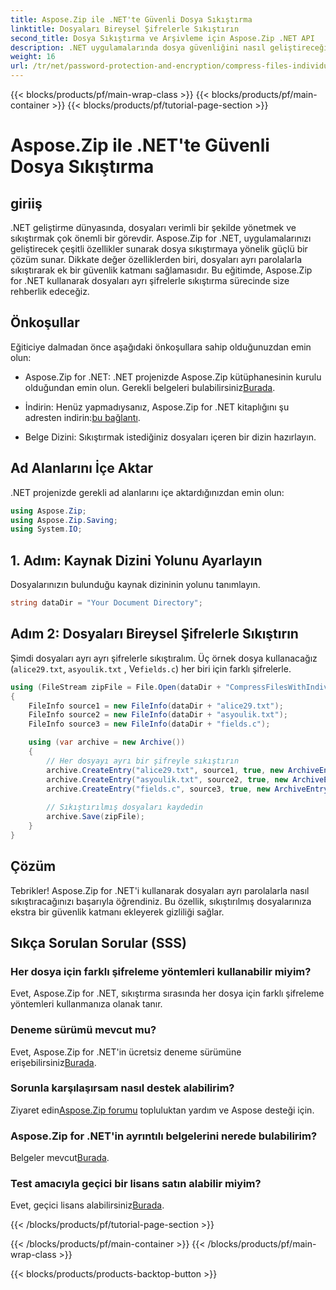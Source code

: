 ```yaml
---
title: Aspose.Zip ile .NET'te Güvenli Dosya Sıkıştırma
linktitle: Dosyaları Bireysel Şifrelerle Sıkıştırın
second_title: Dosya Sıkıştırma ve Arşivleme için Aspose.Zip .NET API
description: .NET uygulamalarında dosya güvenliğini nasıl geliştireceğinizi öğrenin! Aspose.Zip for .NET kullanarak dosyaları ayrı şifrelerle sıkıştırmaya ilişkin adım adım kılavuzumuzu izleyin.
weight: 16
url: /tr/net/password-protection-and-encryption/compress-files-individual-passwords/
---
```


{{< blocks/products/pf/main-wrap-class >}}
{{< blocks/products/pf/main-container >}}
{{< blocks/products/pf/tutorial-page-section >}}

# Aspose.Zip ile .NET'te Güvenli Dosya Sıkıştırma


## giriiş

.NET geliştirme dünyasında, dosyaları verimli bir şekilde yönetmek ve sıkıştırmak çok önemli bir görevdir. Aspose.Zip for .NET, uygulamalarınızı geliştirecek çeşitli özellikler sunarak dosya sıkıştırmaya yönelik güçlü bir çözüm sunar. Dikkate değer özelliklerden biri, dosyaları ayrı parolalarla sıkıştırarak ek bir güvenlik katmanı sağlamasıdır. Bu eğitimde, Aspose.Zip for .NET kullanarak dosyaları ayrı şifrelerle sıkıştırma sürecinde size rehberlik edeceğiz.

## Önkoşullar

Eğiticiye dalmadan önce aşağıdaki önkoşullara sahip olduğunuzdan emin olun:

-  Aspose.Zip for .NET: .NET projenizde Aspose.Zip kütüphanesinin kurulu olduğundan emin olun. Gerekli belgeleri bulabilirsiniz[Burada](https://reference.aspose.com/zip/net/).

-  İndirin: Henüz yapmadıysanız, Aspose.Zip for .NET kitaplığını şu adresten indirin:[bu bağlantı](https://releases.aspose.com/zip/net/).

- Belge Dizini: Sıkıştırmak istediğiniz dosyaları içeren bir dizin hazırlayın.

## Ad Alanlarını İçe Aktar

.NET projenizde gerekli ad alanlarını içe aktardığınızdan emin olun:

```csharp
using Aspose.Zip;
using Aspose.Zip.Saving;
using System.IO;
```

## 1. Adım: Kaynak Dizini Yolunu Ayarlayın

Dosyalarınızın bulunduğu kaynak dizininin yolunu tanımlayın.

```csharp
string dataDir = "Your Document Directory";
```

## Adım 2: Dosyaları Bireysel Şifrelerle Sıkıştırın

Şimdi dosyaları ayrı ayrı şifrelerle sıkıştıralım. Üç örnek dosya kullanacağız (`alice29.txt`, `asyoulik.txt` , Ve`fields.c`) her biri için farklı şifrelerle.

```csharp
using (FileStream zipFile = File.Open(dataDir + "CompressFilesWithIndividualPasswords_out.zip", FileMode.Create))
{
    FileInfo source1 = new FileInfo(dataDir + "alice29.txt");
    FileInfo source2 = new FileInfo(dataDir + "asyoulik.txt");
    FileInfo source3 = new FileInfo(dataDir + "fields.c");

    using (var archive = new Archive())
    {
        // Her dosyayı ayrı bir şifreyle sıkıştırın
        archive.CreateEntry("alice29.txt", source1, true, new ArchiveEntrySettings(new DeflateCompressionSettings(), new TraditionalEncryptionSettings("pass1")));
        archive.CreateEntry("asyoulik.txt", source2, true, new ArchiveEntrySettings(new DeflateCompressionSettings(), new AesEcryptionSettings("pass2", EncryptionMethod.AES128)));
        archive.CreateEntry("fields.c", source3, true, new ArchiveEntrySettings(new DeflateCompressionSettings(), new AesEcryptionSettings("pass3", EncryptionMethod.AES256)));
        
        // Sıkıştırılmış dosyaları kaydedin
        archive.Save(zipFile);
    }
}
```

## Çözüm

Tebrikler! Aspose.Zip for .NET'i kullanarak dosyaları ayrı parolalarla nasıl sıkıştıracağınızı başarıyla öğrendiniz. Bu özellik, sıkıştırılmış dosyalarınıza ekstra bir güvenlik katmanı ekleyerek gizliliği sağlar.

## Sıkça Sorulan Sorular (SSS)

### Her dosya için farklı şifreleme yöntemleri kullanabilir miyim?
Evet, Aspose.Zip for .NET, sıkıştırma sırasında her dosya için farklı şifreleme yöntemleri kullanmanıza olanak tanır.

### Deneme sürümü mevcut mu?
 Evet, Aspose.Zip for .NET'in ücretsiz deneme sürümüne erişebilirsiniz[Burada](https://releases.aspose.com/).

### Sorunla karşılaşırsam nasıl destek alabilirim?
 Ziyaret edin[Aspose.Zip forumu](https://forum.aspose.com/c/zip/37) topluluktan yardım ve Aspose desteği için.

### Aspose.Zip for .NET'in ayrıntılı belgelerini nerede bulabilirim?
 Belgeler mevcut[Burada](https://reference.aspose.com/zip/net/).

### Test amacıyla geçici bir lisans satın alabilir miyim?
 Evet, geçici lisans alabilirsiniz[Burada](https://purchase.aspose.com/temporary-license/).

{{< /blocks/products/pf/tutorial-page-section >}}

{{< /blocks/products/pf/main-container >}}
{{< /blocks/products/pf/main-wrap-class >}}

{{< blocks/products/products-backtop-button >}}
